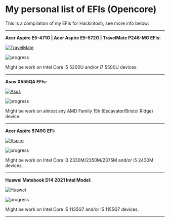 # My personal list of EFIs (Opencore)

This is a compilation of my EFIs for Hackintosh, see more info below:

---

**Acer Aspire E5-471G | Acer Aspire E5-572G | TravelMate P246-MG EFIs:**

[![TravelMate](https://i.imgur.com/BKvumkU.png)](https://github.com/sebasrock156/Acer-E5-572-TMP246-OpenCore)

![progress](https://img.shields.io/badge/progress-done-blue.svg)

Might be work on Intel Core i5 5200U and/or i7 5500U devices.

---

**Asus X555QA EFIs:**

[![Asus](https://i.imgur.com/yuAgctK.png)](https://github.com/sebasrock156/Asus-X555QA-Hackintosh)

![progress](https://img.shields.io/badge/progress-in_early_developing-red.svg)

Might be work on almost any AMD Family 15h (Excavator/Bristol Ridge) device.

---

**Acer Aspire 5749G EFI:**

[![Aspire](https://i.imgur.com/G3qQ9T2.png)](https://github.com/sebasrock156/Acer-Aspire-5749-Hackintosh)

![progress](https://img.shields.io/badge/progress-almost_done-orange.svg)

Might be work on Intel Core i3 2330M/2350M/2375M and/or i5 2430M devices.

---

**Huawei Matebook D14 2021 Intel Model:**

[![Huawei](https://i.imgur.com/hVAkcmx.png)](https://github.com/sebasrock156/Huawei-Matebook-D14-21-OpenCore)

![progress](https://img.shields.io/badge/progress-almost_done-orange.svg)

Might be work on Intel Core i5 1135G7 and/or i5 1155G7 devices.

---


